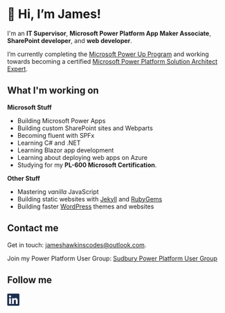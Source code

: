 # 👋 Hi, I’m James!
I'm an **IT Supervisor**, **Microsoft Power Platform App Maker Associate**, **SharePoint developer**, and **web developer**. 

I’m currently completing the [Microsoft Power Up Program](https://powerup.microsoft.com/) and working towards becoming a certified [Microsoft Power Platform Solution Architect Expert](https://learn.microsoft.com/en-us/credentials/certifications/power-platform-solution-architect-expert/). 

## What I'm working on

**Microsoft Stuff**
- Building Microsoft Power Apps
- Building custom SharePoint sites and Webparts
- Becoming fluent with SPFx
- Learning C# and .NET
- Learning Blazor app development
- Learning about deploying web apps on Azure
- Studying for my **PL-600 Microsoft Certification**.

 **Other Stuff**
-  Mastering *vanilla* JavaScript
-  Building static websites with [Jekyll](https://jekyllrb.com/) and [RubyGems](https://rubygems.org/)
-  Building faster [WordPress](https://wordpress.org) themes and websites

## Contact me

Get in touch: jameshawkinscodes@outlook.com.

Join my Power Platform User Group: [Sudbury Power Platform User Group](https://powerusers.microsoft.com/t5/Sudbury-Power-Platform-User/gh-p/SudburyPowerPlatformUserGroup)

## Follow me

[![LinkedIn](/assets/linkedin.svg)](https://www.linkedin.com/in/james-hawkins)

<!---
jhawksno/jhawksno is a ✨ special ✨ repository because its `README.md` (this file) appears on your GitHub profile.
You can click the Preview link to take a look at your changes.
--->
